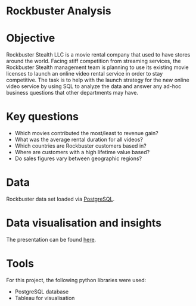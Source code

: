 # Rockbuster Analysis

# Objective
Rockbuster Stealth LLC is a movie rental company that used to have stores around the world. Facing stiff competition from streaming services, the Rockbuster Stealth management team is planning to use its existing movie licenses to launch an online video rental service in order to stay competitive. The task is to help with the launch strategy for the new online video service by using SQL to analyze the data and answer any ad-hoc business questions that other departments may have.

# Key questions
* Which movies contributed the most/least to revenue gain?
* What was the average rental duration for all videos?
* Which countries are Rockbuster customers based in?
* Where are customers with a high lifetime value based?
* Do sales figures vary between geographic regions?

# Data
Rockbuster data set loaded via [PostgreSQL](http://www.postgresqltutorial.com/wp-content/uploads/2019/05/dvdrental.zip).

# Data visualisation and insights
The presentation can be found [here](https://public.tableau.com/views/3_10-VLS/Story1?:language=en-US&:sid=&:display_count=n&:origin=viz_share_link).

# Tools
For this project, the following python libraries were used:
* PostgreSQL database
* Tableau for visualisation
